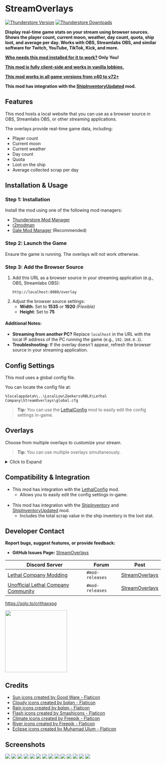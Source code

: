 # StreamOverlays

[![Thunderstore Version](https://img.shields.io/thunderstore/v/Zehs/StreamOverlays?style=for-the-badge&logo=thunderstore&logoColor=white)](https://thunderstore.io/c/lethal-company/p/Zehs/StreamOverlays)
[![Thunderstore Downloads](https://img.shields.io/thunderstore/dt/Zehs/StreamOverlays?style=for-the-badge&logo=thunderstore&logoColor=white)](https://thunderstore.io/c/lethal-company/p/Zehs/StreamOverlays)

**Display real-time game stats on your stream using browser sources. Shows the player count, current moon, weather, day count, quota, ship loot, and average per day. Works with OBS, Streamlabs OBS, and similar software for Twitch, YouTube, TikTok, Kick, and more.**

**<ins>Who needs this mod installed for it to work?</ins> Only You!**

**<ins>This mod is fully client-side and works in vanilla lobbies.</ins>**

**<ins>This mod works in all game versions from v40 to v72+</ins>**

**This mod has integration with the [ShipInventoryUpdated](https://thunderstore.io/c/lethal-company/p/LethalCompanyModding/ShipInventoryUpdated) mod.**

## Features

This mod hosts a local website that you can use as a browser source in OBS, Streamlabs OBS, or other streaming applications.

The overlays provide real-time game data, including:
- Player count
- Current moon
- Current weather
- Day count
- Quota
- Loot on the ship
- Average collected scrap per day

## Installation & Usage

### Step 1: Installation

Install the mod using one of the following mod managers:  
- [Thunderstore Mod Manager](https://www.overwolf.com/app/thunderstore-thunderstore_mod_manager)  
- [r2modman](https://github.com/ebkr/r2modmanPlus/releases)  
- [Gale Mod Manager](https://github.com/Kesomannen/gale/releases) (Recommended)

### Step 2: Launch the Game

Ensure the game is running. The overlays will not work otherwise.

### Step 3: Add the Browser Source
1. Add this URL as a browser source in your streaming application (e.g., OBS, Streamlabs OBS):  
   ```
   http://localhost:8080/overlay
   ```  
2. Adjust the browser source settings:  
   - **Width**: Set to **1535** or **1920** *(Flexible)*  
   - **Height**: Set to **75**

#### Additional Notes:

- **Streaming from another PC?** Replace `localhost` in the URL with the local IP address of the PC running the game (e.g., `192.168.0.1`).  
- **Troubleshooting:** If the overlay doesn't appear, refresh the browser source in your streaming application. 

## Config Settings
This mod uses a global config file.

You can locate the config file at:
```
%localappdata%\..\LocalLow\ZeekerssRBLX\Lethal Company\StreamOverlays\global.cfg
```

> **Tip:** You can use the [LethalConfig](https://thunderstore.io/c/lethal-company/p/AinaVT/LethalConfig/) mod to easily edit the config settings in-game.

## Overlays

Choose from multiple overlays to customize your stream.  
> **Tip:** You can use multiple overlays simultaneously.  

<details><summary>Click to Expand</summary>

### Default Overlay

- URL: `http://localhost:8080/overlay`  
- Displays: **Crew**, **Moon**, **Day**, **Quota**, **Loot**  
- Settings:  
  - **Width**: 1535 or 1920 *(Flexible)*  
  - **Height**: 75  

### Overlay 2

- URL: `http://localhost:8080/overlay2`  
- Displays: **Crew**, **Moon**, **Day**, **Quota**, **Loot**, **Average per day**  
- Settings:  
  - **Width**: 1800 or 1920 *(Flexible)*  
  - **Height**: 75  

### Individual Overlays
**Crew**
- URL: `http://localhost:8080/crew`  
- Displays: Player count  
- Settings:  
  - **Width**: 500 *(Flexible)*  
  - **Height**: 75  

**Moon & Weather**
- URL: `http://localhost:8080/moon`  
- Displays: Current moon and weather
- Settings:  
  - **Width**: 500 *(Flexible)*  
  - **Height**: 75  

**Day**
- URL: `http://localhost:8080/day`  
- Displays: Day count  
- Settings:  
  - **Width**: 500 *(Flexible)*  
  - **Height**: 75  

**Quota**
- URL: `http://localhost:8080/quota`  
- Displays: Quota  
- Settings:  
  - **Width**: 500 *(Flexible)*  
  - **Height**: 75  

**Loot**
- URL: `http://localhost:8080/loot`  
- Displays: Loot on the ship  
- Settings:  
  - **Width**: 500 *(Flexible)*  
  - **Height**: 75  

**Average Per Day**
- URL: `http://localhost:8080/averageperday`  
- Displays: Average scrap collected per day  
- Settings:  
  - **Width**: 500 *(Flexible)*  
  - **Height**: 75  

</details>

## Compatibility & Integration

- This mod has integration with the [LethalConfig](https://thunderstore.io/c/lethal-company/p/AinaVT/LethalConfig/) mod.
  - Allows you to easily edit the config settings in-game.
<br><br>
- This mod has integration with the [ShipInventory](https://thunderstore.io/c/lethal-company/p/WarperSan/ShipInventory/) and [ShipInventoryUpdated](https://thunderstore.io/c/lethal-company/p/SoftDiamond/ShipInventoryUpdated/) mod.
  - Includes the total scrap value in the ship inventory in the loot stat.

## Developer Contact

**Report bugs, suggest features, or provide feedback:**

- **GitHub Issues Page:** [StreamOverlays](https://github.com/ZehsTeam/Lethal-Company-StreamOverlays/issues)  

| **Discord Server** | **Forum** | **Post** |  
|--------------------|-----------|----------|  
| [Lethal Company Modding](https://discord.gg/XeyYqRdRGC) | `#mod-releases` | [StreamOverlays](https://discord.com/channels/1168655651455639582/1309938877405855856) |  
| [Unofficial Lethal Company Community](https://discord.gg/nYcQFEpXfU) | `#mod-releases` | [StreamOverlays](https://discord.com/channels/1169792572382773318/1309939026744053860) |  

https://solo.to/crithaxxog

[<img src="https://i.imgur.com/duJZQTS.png" width="200px">](https://ko-fi.com/zehsteam)

## Credits

* <a href="https://www.flaticon.com/free-icons/sun" title="sun icons">Sun icons created by Good Ware - Flaticon</a>
* <a href="https://www.flaticon.com/free-icons/cloudy" title="cloudy icons">Cloudy icons created by bqlqn - Flaticon</a>
* <a href="https://www.flaticon.com/free-icons/rain" title="rain icons">Rain icons created by bqlqn - Flaticon</a>
* <a href="https://www.flaticon.com/free-icons/flash" title="flash icons">Flash icons created by Smashicons - Flaticon</a>
* <a href="https://www.flaticon.com/free-icons/climate" title="climate icons">Climate icons created by Freepik - Flaticon</a>
* <a href="https://www.flaticon.com/free-icons/river" title="river icons">River icons created by Freepik - Flaticon</a>
* <a href="https://www.flaticon.com/free-icons/eclipse" title="eclipse icons">Eclipse icons created by Muhamad Ulum - Flaticon</a>

## Screenshots

<img src="https://i.imgur.com/JCtTmEZ.png">
<img src="https://i.imgur.com/Twfxu0z.png">
<img src="https://i.imgur.com/MugOPwD.png">
<img src="https://i.imgur.com/80GrHQ2.png">
<img src="https://i.imgur.com/wRUpp0P.png">
<img src="https://i.imgur.com/ulibb6U.png">
<img src="https://i.imgur.com/qYbWabP.png">
<img src="https://i.imgur.com/rAjjhMP.png">
<img src="https://i.imgur.com/YgtE1PN.png">
<img src="https://i.imgur.com/vVFPtye.png">
<img src="https://i.imgur.com/8p9mwHr.png">
<img src="https://i.imgur.com/4stZ8hE.png">
<img src="https://i.imgur.com/k4JgrEQ.png">
<img src="https://i.imgur.com/yDfkJKd.png">
